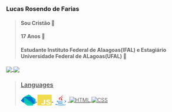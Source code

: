 ### Lucas Rosendo de Farias 

>#### Sou Cristão 📖
>#### 17 Anos 🧓
>#### Estudante Instituto Federal de Alaagoas(IFAL) e Estagiário Universidade Federal de ALagoas(UFAL) 🏫

<div>
  <a href="https://github.com/LucaRosendo">
  <img align="center" height="170em" src="https://github-readme-stats.vercel.app/api?username=LucaRosendo&show_icons=true&theme=highcontrast&include_all_commits=true&count_private=true"/>
  <img align="center" height="170em" src="https://github-readme-stats.vercel.app/api/top-langs/?username=LucaRosendo&layout=compact&langs_count=7&theme=highcontrast&hide=css"/>
<div/>

>### Languages
>  <img align="center" alt="Dart" height="30" width="40" src="https://raw.githubusercontent.com/devicons/devicon/master/icons/dart/dart-original.svg"> 
>  <img align="center" alt="Js" height="30" width="40" src="https://raw.githubusercontent.com/devicons/devicon/master/icons/javascript/javascript-plain.svg"> 
>  <img align="center" alt="Java" height="30" width="40" src="https://raw.githubusercontent.com/devicons/devicon/master/icons/java/java-original.svg"> 
>  <img align="center" alt="HTML" height="30" width="40" src="https://symbols.getvecta.com/stencil_25/35_html5.d4d8050235.svg"> 
>  <img align="center" alt="CSS" height="30" width="40" src="https://symbols.getvecta.com/stencil_25/14_css3.d930bfb832.svg"> 
